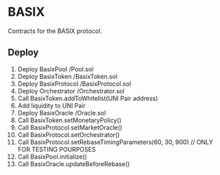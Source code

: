 # BASIX

Contracts for the BASIX protocol.

## Deploy

1. Deploy BasixPool /Pool.sol
2. Deploy BasixToken /BasixToken.sol 
3. Deploy BasixProtocol /BasixProtocol.sol
4. Deploy Orchestrator /Orchestrator.sol
5. Call BasixToken.addToWhitelist(UNI Pair address)
6. Add liquidity to UNI Pair
7. Deploy BasixOracle /Oracle.sol
8. Call BasixToken.setMonetaryPolicy()
9. Call BasixProtocol.setMarketOracle() 
10. Call BasixProtocol.setOrchestrator()
11. Call BasixProtocol.setRebaseTimingParameters(60, 30, 900)  // ONLY FOR TESTING POURPOSES
12. Call BasixPool.initialize() 
13. Call BasixOracle.updateBeforeRebase()
